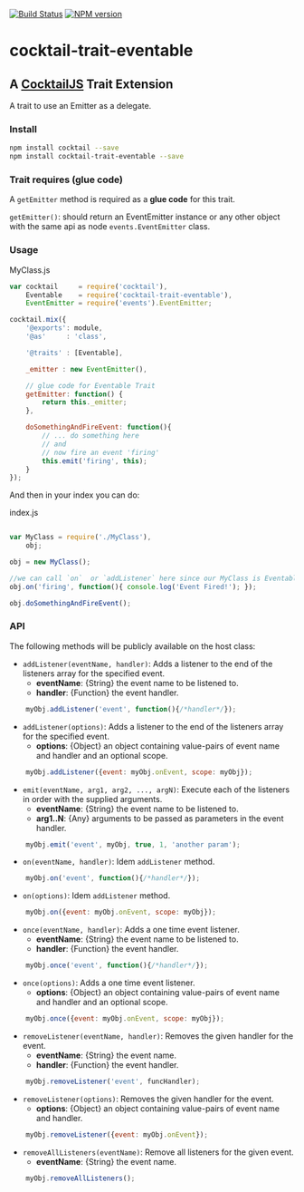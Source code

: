 [![Build Status](https://travis-ci.org/CocktailJS/cocktail-trait-eventable.png?branch=master)](https://travis-ci.org/CocktailJS/cocktail-trait-eventable)
[![NPM version](https://badge.fury.io/js/cocktail-trait-eventable.png)](http://badge.fury.io/js/cocktail-trait-eventable)

# cocktail-trait-eventable
## A [CocktailJS](http://cocktailjs.github.io) Trait Extension

A trait to use an Emitter as a delegate.

### Install

````bash
npm install cocktail --save
npm install cocktail-trait-eventable --save
````

### Trait requires (glue code)

A `getEmitter` method is required as a **glue code** for this trait.

`getEmitter()`: should return an EventEmitter instance or any other object with the same api as node `events.EventEmitter` class.

### Usage

MyClass.js

````javascript
var cocktail     = require('cocktail'),
    Eventable    = require('cocktail-trait-eventable'),
    EventEmitter = require('events').EventEmitter;

cocktail.mix({
    '@exports': module,
    '@as'     : 'class',

    '@traits' : [Eventable],

    _emitter : new EventEmitter(),

    // glue code for Eventable Trait
    getEmitter: function() {
        return this._emitter;
    },

    doSomethingAndFireEvent: function(){
        // ... do something here
        // and
        // now fire an event 'firing'
        this.emit('firing', this);
    }
});
````

And then in your index you can do:

index.js

````javascript

var MyClass = require('./MyClass'),
    obj;

obj = new MyClass();

//we can call `on`  or `addListener` here since our MyClass is Eventable
obj.on('firing', function(){ console.log('Event Fired!'); });

obj.doSomethingAndFireEvent();
````

### API

The following methods will be publicly available on the host class:

- `addListener(eventName, handler)`: Adds a listener to the end of the listeners array for the specified event.
    - **eventName**: {String} the event name to be listened to.
    - **handler**: {Function} the event handler.

````javascript
    myObj.addListener('event', function(){/*handler*/});
````

- `addListener(options)`: Adds a listener to the end of the listeners array for the specified event.
    - **options**: {Object} an object containing value-pairs of event name and handler and an optional scope.

````javascript
    myObj.addListener({event: myObj.onEvent, scope: myObj});
````

- `emit(eventName, arg1, arg2, ..., argN)`: Execute each of the listeners in order with the supplied arguments.
    - **eventName**: {String} the event name to be listened to.
    - **arg1..N**: {Any} arguments to be passed as parameters in the event handler.

````javascript
    myObj.emit('event', myObj, true, 1, 'another param');
````

- `on(eventName, handler)`: Idem `addListener` method.

````javascript
    myObj.on('event', function(){/*handler*/});
````

- `on(options)`: Idem `addListener` method.

````javascript
    myObj.on({event: myObj.onEvent, scope: myObj});
````

- `once(eventName, handler)`: Adds a one time event listener.
    - **eventName**: {String} the event name to be listened to.
    - **handler**: {Function} the event handler.

````javascript
    myObj.once('event', function(){/*handler*/});
````

- `once(options)`: Adds a one time event listener.
    - **options**: {Object} an object containing value-pairs of event name and handler and an optional scope.

````javascript
    myObj.once({event: myObj.onEvent, scope: myObj});
````

- `removeListener(eventName, handler)`: Removes the given handler for the event.
    - **eventName**: {String} the event name.
    - **handler**: {Function} the event handler.

````javascript
    myObj.removeListener('event', funcHandler);
````

- `removeListener(options)`: Removes the given handler for the event.
    - **options**: {Object} an object containing value-pairs of event name and handler.

````javascript
    myObj.removeListener({event: myObj.onEvent});
````

- `removeAllListeners(eventName)`: Remove all listeners for the given event.
    - **eventName**: {String} the event name.

````javascript
    myObj.removeAllListeners();
````
